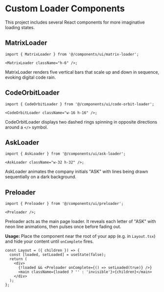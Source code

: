 # Custom Loader Components

This project includes several React components for more imaginative loading states.

## MatrixLoader

```tsx
import { MatrixLoader } from '@/components/ui/matrix-loader';

<MatrixLoader className="h-6" />;
```

MatrixLoader renders five vertical bars that scale up and down in sequence, evoking digital code rain.

## CodeOrbitLoader

```tsx
import { CodeOrbitLoader } from '@/components/ui/code-orbit-loader';

<CodeOrbitLoader className="w-16 h-16" />;
```

CodeOrbitLoader displays two dashed rings spinning in opposite directions around a `</>` symbol.

## AskLoader

```tsx
import { AskLoader } from '@/components/ui/ask-loader';

<AskLoader className="w-32 h-32" />;
```

AskLoader animates the company initials "ASK" with lines being drawn sequentially on a dark background.

## Preloader

```tsx
import { Preloader } from '@/components/ui/preloader';

<Preloader />;
```

Preloader acts as the main page loader. It reveals each letter of "ASK" with neon line animations, then pulses once before fading out.

**Usage:** Place the component near the root of your app (e.g. in `Layout.tsx`) and hide your content until `onComplete` fires.

```tsx
const Layout = ({ children }) => {
  const [loaded, setLoaded] = useState(false);
  return (
    <div>
      {!loaded && <Preloader onComplete={() => setLoaded(true)} />}
      <main className={loaded ? '' : 'invisible'}>{children}</main>
    </div>
  );
};
```

